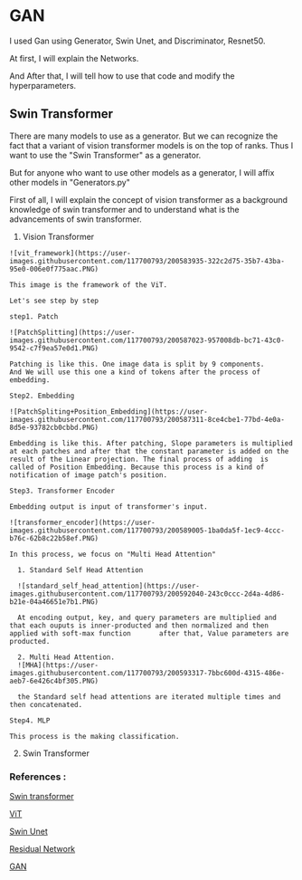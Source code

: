 # GAN  

I used Gan using Generator, Swin Unet, and Discriminator, Resnet50.

At first, I will explain the Networks.

And After that, I  will tell how to use that code and modify the hyperparameters.

## Swin Transformer

There are many models to use as a generator. But we can recognize the fact that a variant of vision transformer models is on the top of ranks. Thus I want to use the "Swin Transformer" as a generator. 

But for anyone who want to use other models as a generator, I will affix other models in "Generators.py" 

First of all, I will explain the concept of vision transformer as a background knowledge of swin transformer and to understand what is the advancements of swin transformer.

  1. Vision Transformer
    
    ![vit_framework](https://user-images.githubusercontent.com/117700793/200583935-322c2d75-35b7-43ba-95e0-006e0f775aac.PNG)

    This image is the framework of the ViT.
    
    Let's see step by step
    
    step1. Patch 
    
    ![PatchSplitting](https://user-images.githubusercontent.com/117700793/200587023-957008db-bc71-43c0-9542-c7f9ea57e0d1.PNG)
    
    Patching is like this. One image data is split by 9 components.
    And We will use this one a kind of tokens after the process of embedding.
    
    Step2. Embedding
    
    ![PatchSpliting+Position_Embedding](https://user-images.githubusercontent.com/117700793/200587311-8ce4cbe1-77bd-4e0a-8d5e-93782cb0cbbd.PNG)
    
    Embedding is like this. After patching, Slope parameters is multiplied at each patches and after that the constant parameter is added on the result of the Linear projection. The final process of adding  is called of Position Embedding. Because this process is a kind of notification of image patch's position.
    
    Step3. Transformer Encoder
    
    Embedding output is input of transformer's input.
    
    ![transformer_encoder](https://user-images.githubusercontent.com/117700793/200589005-1ba0da5f-1ec9-4ccc-b76c-62b8c22b58ef.PNG)
    
    In this process, we focus on "Multi Head Attention"
      
      1. Standard Self Head Attention
      
      ![standard_self_head_attention](https://user-images.githubusercontent.com/117700793/200592040-243c0ccc-2d4a-4d86-b21e-04a46651e7b1.PNG)
      
      At encoding output, key, and query parameters are multiplied and that each ouputs is inner-producted and then normalized and then applied with soft-max function       after that, Value parameters are producted.
      
      2. Multi Head Attention.
      ![MHA](https://user-images.githubusercontent.com/117700793/200593317-7bbc600d-4315-486e-aeb7-6e426c4bf305.PNG)
      
      the Standard self head attentions are iterated multiple times and then concatenated.
      
    Step4. MLP
    
    This process is the making classification.
    
  
  2. Swin Transformer


### References :

[Swin transformer](https://arxiv.org/pdf/2103.14030v1.pdf)

[ViT](https://arxiv.org/pdf/2010.11929.pdf)

[Swin Unet](https://arxiv.org/pdf/2105.05537.pdf)

[Residual Network](https://arxiv.org/pdf/1512.03385.pdf)

[GAN](https://arxiv.org/pdf/1406.2661.pdf)

